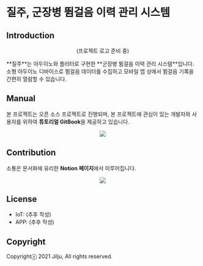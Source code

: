 # 질주, 군장병 뜀걸음 이력 관리 시스템

## Introduction
<p align="center">
  (프로젝트 로고 준비 중)
  <!--<img src="" alt="logo">-->
</p>
**질주**는 아두이노와 플러터로 구현한 **군장병 뜀걸음 이력 관리 시스템**입니다.
소형 아두이노 디바이스로 뜀걸음 데이터를 수집하고 모바일 앱 상에서 뜀걸음 기록을 간편히 열람할 수 있습니다.

## Manual
본 프로젝트는 오픈 소스 프로젝트로 진행되며, 본 프로젝트에 관심이 있는 개발자와 사용자를 위하여 **튜토리얼 GitBook**을 제공하고 있습니다.
<p align="center">
  <a href="https://jilju.gitbook.io/jilju/" target="_blank">
    <img src="https://img.shields.io/badge/GitBook-project_doc-blue?&style=for-the-badge&logo=github">
  </a>
</p>

## Contribution
소통은 문서화에 유리한 **Notion 페이지**에서 이루어집니다.
<p align="center">
  <a href="https://almondine-trumpet-4ea.notion.site/2228fbadc7144d19955c9f2e8e97064e" target="_blank">
    <img src="https://img.shields.io/badge/NOTION-team_page-green?&style=for-the-badge&logo=notion">
  </a>
</p>

## License
* IoT: (추후 작성)
* APP: (추후 작성)

## Copyright
Copyrightⓒ 2021 Jilju, All rights reserved.
